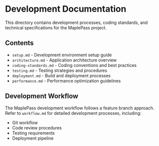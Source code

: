 # Development Documentation

This directory contains development processes, coding standards, and technical specifications for the MaplePass project.

## Contents

- `setup.md` - Development environment setup guide
- `architecture.md` - Application architecture overview
- `coding-standards.md` - Coding conventions and best practices
- `testing.md` - Testing strategies and procedures
- `deployment.md` - Build and deployment processes
- `performance.md` - Performance optimization guidelines

## Development Workflow

The MaplePass development workflow follows a feature branch approach. Refer to `workflow.md` for detailed development processes, including:
- Git workflow
- Code review procedures
- Testing requirements
- Deployment pipeline